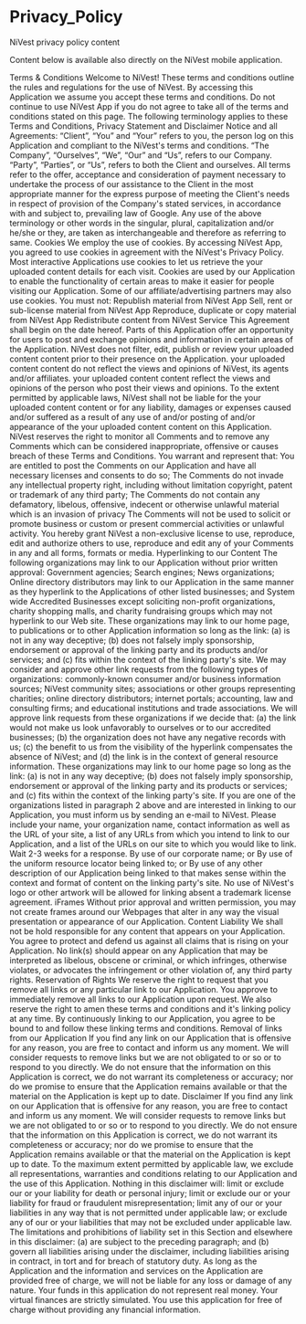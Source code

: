 # Privacy_Policy
NiVest privacy policy content

Content below is available also directly on the NiVest mobile application.



Terms & Conditions
Welcome to NiVest! These terms and conditions outline the rules and regulations for the use of NiVest.
By accessing this Application we assume you accept these terms and conditions. Do not continue to use NiVest App if you do not agree to take all of the terms and conditions stated on this page.
The following terminology applies to these Terms and Conditions, Privacy Statement and Disclaimer Notice and all Agreements: “Client”, “You” and “Your” refers to you, the person log on this Application and compliant to the NiVest's terms and conditions. “The Company”, “Ourselves”, “We”, “Our” and “Us”, refers to our Company. “Party”, “Parties”, or “Us”, refers to both the Client and ourselves. All terms refer to the offer, acceptance and consideration of payment necessary to undertake the process of our assistance to the Client in the most appropriate manner for the express purpose of meeting the Client's needs in respect of provision of the Company's stated services, in accordance with and subject to, prevailing law of Google. Any use of the above terminology or other words in the singular, plural, capitalization and/or he/she or they, are taken as interchangeable and therefore as referring to same.
Cookies
We employ the use of cookies. By accessing NiVest App, you agreed to use cookies in agreement with the NiVest's Privacy Policy.
Most interactive Applications use cookies to let us retrieve the your uploaded content details for each visit. Cookies are used by our Application to enable the functionality of certain areas to make it easier for people visiting our Application. Some of our affiliate/advertising partners may also use cookies.
You must not:
Republish material from NiVest App
Sell, rent or sub-license material from NiVest App
Reproduce, duplicate or copy material from NiVest App
Redistribute content from NiVest Service
This Agreement shall begin on the date hereof.
Parts of this Application offer an opportunity for users to post and exchange opinions and information in certain areas of the Application. NiVest does not filter, edit, publish or review your uploaded content content prior to their presence on the Application. your uploaded content content do not reflect the views and opinions of NiVest, its agents and/or affiliates. your uploaded content content reflect the views and opinions of the person who post their views and opinions. To the extent permitted by applicable laws, NiVest shall not be liable for the your uploaded content content or for any liability, damages or expenses caused and/or suffered as a result of any use of and/or posting of and/or appearance of the your uploaded content content on this Application.
NiVest reserves the right to monitor all Comments and to remove any Comments which can be considered inappropriate, offensive or causes breach of these Terms and Conditions.
You warrant and represent that:
You are entitled to post the Comments on our Application and have all necessary licenses and consents to do so;
The Comments do not invade any intellectual property right, including without limitation copyright, patent or trademark of any third party;
The Comments do not contain any defamatory, libelous, offensive, indecent or otherwise unlawful material which is an invasion of privacy
The Comments will not be used to solicit or promote business or custom or present commercial activities or unlawful activity.
You hereby grant NiVest a non-exclusive license to use, reproduce, edit and authorize others to use, reproduce and edit any of your Comments in any and all forms, formats or media.
Hyperlinking to our Content
The following organizations may link to our Application without prior written approval:
Government agencies;
Search engines;
News organizations;
Online directory distributors may link to our Application in the same manner as they hyperlink to the Applications of other listed businesses; and
System wide Accredited Businesses except soliciting non-profit organizations, charity shopping malls, and charity fundraising groups which may not hyperlink to our Web site.
These organizations may link to our home page, to publications or to other Application information so long as the link: (a) is not in any way deceptive; (b) does not falsely imply sponsorship, endorsement or approval of the linking party and its products and/or services; and (c) fits within the context of the linking party's site.
We may consider and approve other link requests from the following types of organizations:
commonly-known consumer and/or business information sources;
NiVest community sites;
associations or other groups representing charities;
online directory distributors;
internet portals;
accounting, law and consulting firms; and
educational institutions and trade associations.
We will approve link requests from these organizations if we decide that: (a) the link would not make us look unfavorably to ourselves or to our accredited businesses; (b) the organization does not have any negative records with us; (c) the benefit to us from the visibility of the hyperlink compensates the absence of NiVest; and (d) the link is in the context of general resource information.
These organizations may link to our home page so long as the link: (a) is not in any way deceptive; (b) does not falsely imply sponsorship, endorsement or approval of the linking party and its products or services; and (c) fits within the context of the linking party's site.
If you are one of the organizations listed in paragraph 2 above and are interested in linking to our Application, you must inform us by sending an e-mail to NiVest. Please include your name, your organization name, contact information as well as the URL of your site, a list of any URLs from which you intend to link to our Application, and a list of the URLs on our site to which you would like to link. Wait 2-3 weeks for a response.
By use of our corporate name; or
By use of the uniform resource locator being linked to; or
By use of any other description of our Application being linked to that makes sense within the context and format of content on the linking party's site.
No use of NiVest's logo or other artwork will be allowed for linking absent a trademark license agreement.
iFrames
Without prior approval and written permission, you may not create frames around our Webpages that alter in any way the visual presentation or appearance of our Application.
Content Liability
We shall not be hold responsible for any content that appears on your Application. You agree to protect and defend us against all claims that is rising on your Application. No link(s) should appear on any Application that may be interpreted as libelous, obscene or criminal, or which infringes, otherwise violates, or advocates the infringement or other violation of, any third party rights.
Reservation of Rights
We reserve the right to request that you remove all links or any particular link to our Application. You approve to immediately remove all links to our Application upon request. We also reserve the right to amen these terms and conditions and it's linking policy at any time. By continuously linking to our Application, you agree to be bound to and follow these linking terms and conditions.
Removal of links from our Application
If you find any link on our Application that is offensive for any reason, you are free to contact and inform us any moment. We will consider requests to remove links but we are not obligated to or so or to respond to you directly.
We do not ensure that the information on this Application is correct, we do not warrant its completeness or accuracy; nor do we promise to ensure that the Application remains available or that the material on the Application is kept up to date.
Disclaimer
If you find any link on our Application that is offensive for any reason, you are free to contact and inform us any moment. We will consider requests to remove links but we are not obligated to or so or to respond to you directly.
We do not ensure that the information on this Application is correct, we do not warrant its completeness or accuracy; nor do we promise to ensure that the Application remains available or that the material on the Application is kept up to date.
To the maximum extent permitted by applicable law, we exclude all representations, warranties and conditions relating to our Application and the use of this Application. Nothing in this disclaimer will:
limit or exclude our or your liability for death or personal injury;
limit or exclude our or your liability for fraud or fraudulent misrepresentation;
limit any of our or your liabilities in any way that is not permitted under applicable law; or
exclude any of our or your liabilities that may not be excluded under applicable law.
The limitations and prohibitions of liability set in this Section and elsewhere in this disclaimer: (a) are subject to the preceding paragraph; and (b) govern all liabilities arising under the disclaimer, including liabilities arising in contract, in tort and for breach of statutory duty.
As long as the Application and the information and services on the Application are provided free of charge, we will not be liable for any loss or damage of any nature.
Your funds in this application do not represent real money. Your virtual finances are strictly simulated. You use this application for free of charge without providing any financial information.
